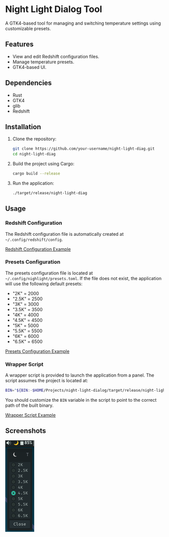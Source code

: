 # Night Light Dialog Tool

A GTK4-based tool for managing and switching temperature settings using customizable presets.

## Features
- View and edit Redshift configuration files.
- Manage temperature presets.
- GTK4-based UI.

## Dependencies
- Rust
- GTK4
- glib
- Redshift

## Installation
1. Clone the repository:
   ```bash
   git clone https://github.com/your-username/night-light-diag.git
   cd night-light-diag
   ```
2. Build the project using Cargo:
   ```bash
   cargo build --release
   ```
3. Run the application:
   ```bash
   ./target/release/night-light-diag
   ```

## Usage

### Redshift Configuration
The Redshift configuration file is automatically created at `~/.config/redshift/config`.

[Redshift Configuration Example](examples/redshift_config)

### Presets Configuration
The presets configuration file is located at `~/.config/nighlight/presets.toml`. If the file does not exist, the application will use the following default presets:

- "2K" = 2000
- "2.5K" = 2500
- "3K" = 3000
- "3.5K" = 3500
- "4K" = 4000
- "4.5K" = 4500
- "5K" = 5000
- "5.5K" = 5500
- "6K" = 6000
- "6.5K" = 6500

[Presets Configuration Example](examples/presets.toml)

### Wrapper Script
A wrapper script is provided to launch the application from a panel. The script assumes the project is located at:

```bash
BIN="${BIN:-$HOME/Projects/night-light-dialog/target/release/night-light-dialog}"
```

You should customize the `BIN` variable in the script to point to the correct path of the built binary.

[Wrapper Script Example](examples/wrapper.sh)

## Screenshots

![Night Light Diagnostic Tool](docs/screenshots/1.png)
